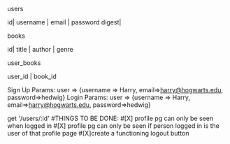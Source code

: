 users

id| username | email | password digest|

books

id| title | author | genre

user_books

user_id | book_id

Sign Up Params:
user => {username => Harry, email=>harry@hogwarts.edu, password=>hedwig}
Login Params:
user => {username => Harry, email=>harry@hogwarts.edu, password=>hedwig}

get '/users/:id'
  #THINGS TO BE DONE:
  #[X] profile pg can only be seen when logged in
  #[X] profile pg can only be seen if person logged in is the user of that profile page
  #[X]create a functioning logout button

